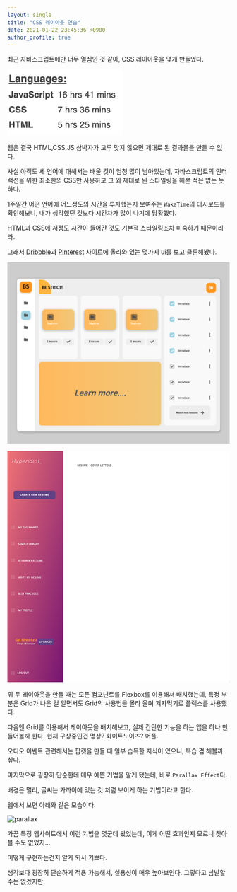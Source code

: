 ```yaml
---
layout: single
title: "CSS 레이아웃 연습"
date: 2021-01-22 23:45:36 +0900
author_profile: true
---
```


최근 자바스크립트에만 너무 열심인 것 같아, CSS 레이아웃을 몇개 만들었다.

![weekData](../assets/images/1week.png)

웹은 결국 HTML,CSS,JS 삼박자가 고루 맞지 않으면 제대로 된 결과물을 만들 수 없다.

사실 아직도 세 언어에 대해서는 배울 것이 엄청 많이 남아있는데, 자바스크립트의 인터랙션을 위한 최소한의 CSS만 사용하고 그 외 제대로 된 스타일링을 해본 적은 없는 듯 하다.

1주일간 어떤 언어에 어느정도의 시간을 투자했는지 보여주는 `WakaTime`의 대시보드를 확인해보니, 내가 생각했던 것보다 시간차가 많이 나기에 당황했다.

HTML과 CSS에 저정도 시간이 들어간 것도 기본적 스타일링조차 미숙하기 때문이리라.

그래서 [Dribbble](https://dribbble.com/)과 [Pinterest](https://www.pinterest.co.kr/) 사이트에 올라와 있는 몇가지 ui를 보고 클론해봤다.

![dashboard](../assets/images/dashboard.png) 

![tabletapp](../assets/images/tabletapp.png)

위 두 레이아웃을 만들 때는 모든 컴포넌트를 Flexbox를 이용해서 배치했는데, 특정 부분은 Grid가 나은 걸 알면서도 Grid의 사용법을 몰라 울며 겨자먹기로 플렉스를 사용했다.

다음엔 Grid를 이용해서 레이아웃을 배치해보고, 실제 간단한 기능을 하는 앱을 하나 만들어볼까 한다. 현재 구상중인건 명상? 화이트노이즈? 어플.

오디오 이벤트 관련해서는 팝캣을 만들 때 일부 습득한 지식이 있으니, 복습 겸 해볼까 싶다.

마지막으로 굉장히 단순한데 매우 예쁜 기법을 알게 됐는데, 바로 `Parallax Effect`다.

배경은 멀리, 글씨는 가까이에 있는 것 처럼 보이게 하는 기법이라고 한다.

웹에서 보면 아래와 같은 모습이다.

![parallax](../assets/images/parallax.gif)

가끔 특정 웹사이트에서 이런 기법을 몇군데 봤었는데, 이게 어떤 효과인지 모르니 찾아 볼 수도 없었지...

어떻게 구현하는건지 알게 되서 기쁘다.

생각보다 굉장히 단순하게 적용 가능해서, 실용성이 매우 높아보인다. 그렇다고 남발할 수는 없겠지만.